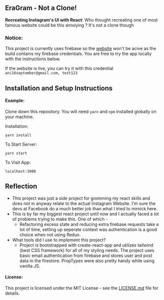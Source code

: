 ## EraGram - Not a Clone!

**Recreating Instagram's UI with React**: Who thought recreating one of most famous website could be this annoying ? It's not a clone though

### Notice:
This project is currently uses firebase so the [website](https://vercel.com/animeshry/eragram) won't be acive as the build contains my firebase credentials. You are free to try the app locally with the instructions below.

If the website is live, you can try it with this credential
`ani16september@gmail.com, test123`

## Installation and Setup Instructions

#### Example:

Clone down this repository. You will need `yarn` and `npm` installed globally on your machine.

Installation:

`yarn install`

To Start Server:

`yarn start`

To Visit App:

`localhost:3000`

## Reflection

  - This project was just a side project for gromming my react skills and does not in anyway relate to the actual Instagram Website. I'm sure the devs at Facebook do a much better job than what I tried to mimick here.
  - This is by far my biggest react project until now and I actually faced a lot of problems trying to make this. One of which -
    - Refactoring excess state and reducing extra firebase requests take a lot of time, setting up seperate context was authentication is a good choice when not using Redux.
  - What tools did I use to implement this project?
      - Project is bootstrapped with create-react-app and utilizes tailwind (best CSS framework) for all of my styling needs. The project uses basic email authentication from firebase and stores user and post data in the firestore. PropTypes were also pretty handy while using vanilla JS.

#### License:

This project is licensed under the MIT License - see the [LICENSE.md](/LICENSE) file for details.


